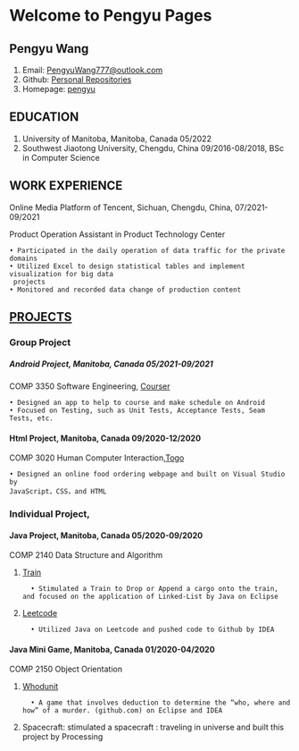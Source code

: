 # Welcome to Pengyu Pages

## Pengyu Wang

1. Email: PengyuWang777@outlook.com
2. Github: [Personal Repositories](https://github.com/Skadoosh777)
3. Homepage: [pengyu](https://skadoosh777.github.io/pengyu.github.io/)

## EDUCATION

1. University of Manitoba, Manitoba, Canada 05/2022
2. Southwest Jiaotong University, Chengdu, China 09/2016-08/2018, BSc in Computer Science

## WORK EXPERIENCE

Online Media Platform of Tencent, Sichuan, Chengdu, China, 07/2021-09/2021

Product Operation Assistant in Product Technology Center

    • Participated in the daily operation of data traffic for the private domains
    • Utilized Excel to design statistical tables and implement visualization for big data
     projects
    • Monitored and recorded data change of production content

## [PROJECTS](https://github.com/Skadoosh777?tab=repositories)
### Group Project

##### Android Project, Manitoba, Canada 05/2021-09/2021

COMP 3350 Software Engineering, [Courser](https://github.com/Skadoosh777/COMP-3350-Courser-public)

    • Designed an app to help to course and make schedule on Android
    • Focused on Testing, such as Unit Tests, Acceptance Tests, Seam Tests, etc.

#### Html Project, Manitoba, Canada 09/2020-12/2020

COMP 3020 Human Computer Interaction,[Togo](https://github.com/Skadoosh777/Togo)

    • Designed an online food ordering webpage and built on Visual Studio by
    JavaScript，CSS，and HTML

### Individual Project,
#### Java Project, Manitoba, Canada 05/2020-09/2020
COMP 2140 Data Structure and Algorithm
1. [Train](https://github.com/Skadoosh777/Train)
   
         • Stimulated a Train to Drop or Append a cargo onto the train, and focused on the application of Linked-List by Java on Eclipse
2. [Leetcode](https://github.com/Skadoosh777/Leetcode)
   
         • Utilized Java on Leetcode and pushed code to Github by IDEA
#### Java Mini Game, Manitoba, Canada 01/2020-04/2020
COMP 2150 Object Orientation 
1. [Whodunit](https://github.com/Skadoosh777/Whodunit)
   
         • A game that involves deduction to determine the “who, where and how” of a murder. (github.com) on Eclipse and IDEA 
2. Spacecraft: stimulated a spacecraft : traveling in universe and built this project by Processing




